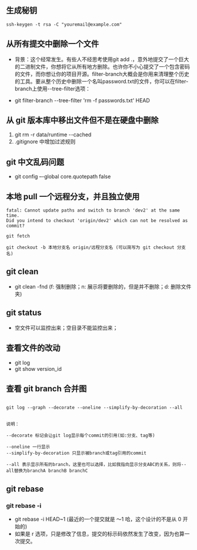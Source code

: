 ## 生成秘钥
```
ssh-keygen -t rsa -C "youremail@example.com"

```


## 从所有提交中删除一个文件
* 背景：这个经常发生。有些人不经思考使用git add .，意外地提交了一个巨大的二进制文件，你想将它从所有地方删除。也许你不小心提交了一个包含密码的文件，而你想让你的项目开源。filter-branch大概会是你用来清理整个历史的工具。要从整个历史中删除一个名叫password.txt的文件，你可以在filter-branch上使用--tree-filter选项：

* git filter-branch --tree-filter 'rm -f passwords.txt' HEAD


## 从 git 版本库中移出文件但不是在硬盘中删除

1. git rm -r data/runtime --cached
2. .gitignore 中增加过滤规则


## git 中文乱码问题
* git config –-global core.quotepath false


## 本地 pull 一个远程分支，并且独立使用
 
```
fatal: Cannot update paths and switch to branch 'dev2' at the same time.
Did you intend to checkout 'origin/dev2' which can not be resolved as commit?

git fetch

git checkout -b 本地分支名 origin/远程分支名 (可以简写为 git checkout 分支名)

```

## git clean 

- git clean -fnd (f: 强制删除；n: 展示将要删除的，但是并不删除；d: 删除文件夹)


## git status

- 空文件可以监控出来；空目录不能监控出来；


## 查看文件的改动
- git log <filename>
-  git show version_id <filename>




## 查看 git branch 合并图

```

git log --graph --decorate --oneline --simplify-by-decoration --all

```

```

说明：

--decorate 标记会让git log显示每个commit的引用(如:分支、tag等) 

--oneline 一行显示
--simplify-by-decoration 只显示被branch或tag引用的commit

--all 表示显示所有的branch，这里也可以选择，比如我指向显示分支ABC的关系，则将--all替换为branchA branchB branchC

```




## git rebase 

### git rebase -i

- git rebase -i HEAD~1 (最近的一个提交就是 ～1 哈，这个设计的不是从 0 开始的)
- 如果是 r 选项，只是修改了信息，提交的标示码依然发生了改变，因为也算一次提交。


